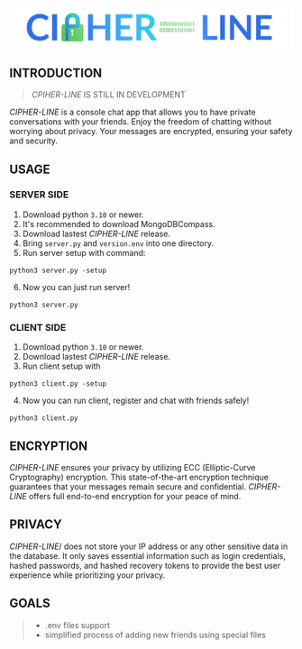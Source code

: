 <img src="https://raw.githubusercontent.com/turb0Code/CIPHER-LINE/main/ExtraResources/cipher-line.png"/>

## INTRODUCTION
> *CPIHER-LINE* IS STILL IN DEVELOPMENT

*CIPHER-LINE* is a console chat app that allows you to have private conversations with your friends. Enjoy the freedom of chatting without worrying about privacy. Your messages are encrypted, ensuring your safety and security.


## USAGE

### SERVER SIDE

1. Download python `3.10` or newer.
2. It's recommended to download MongoDBCompass.
3. Download lastest *CIPHER-LINE* release.
4. Bring `server.py` and `version.env` into one directory.
5. Run server setup with command:
```
python3 server.py -setup
```

6. Now you can just run server!
```
python3 server.py
```

### CLIENT SIDE

1. Download python `3.10` or newer.
2. Download lastest *CIPHER-LINE* release.
3. Run client setup with
```
python3 client.py -setup
```

4. Now you can run client, register and chat with friends safely!
```
python3 client.py
```

## ENCRYPTION

*CIPHER-LINE* ensures your privacy by utilizing ECC (Elliptic-Curve Cryptography) encryption. This state-of-the-art encryption technique guarantees that your messages remain secure and confidential. *CIPHER-LINE* offers full end-to-end encryption for your peace of mind.


## PRIVACY

*CIPHER-LINE*/ does not store your IP address or any other sensitive data in the database. It only saves essential information such as login credentials, hashed passwords, and hashed recovery tokens to provide the best user experience while prioritizing your privacy.

## GOALS

> - .env files support
> - simplified process of adding new friends using special files
